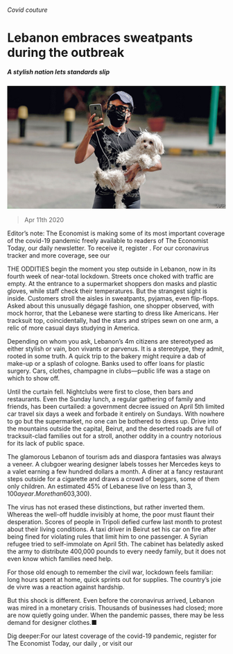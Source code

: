 ###### Covid couture

# Lebanon embraces sweatpants during the outbreak 

##### A stylish nation lets standards slip 

![image](images/20200411_MAP005_0.jpg) 

> Apr 11th 2020 

Editor’s note: The Economist is making some of its most important coverage of the covid-19 pandemic freely available to readers of The Economist Today, our daily newsletter. To receive it, register . For our coronavirus tracker and more coverage, see our 

THE ODDITIES begin the moment you step outside in Lebanon, now in its fourth week of near-total lockdown. Streets once choked with traffic are empty. At the entrance to a supermarket shoppers don masks and plastic gloves, while staff check their temperatures. But the strangest sight is inside. Customers stroll the aisles in sweatpants, pyjamas, even flip-flops. Asked about this unusually dégagé fashion, one shopper observed, with mock horror, that the Lebanese were starting to dress like Americans. Her tracksuit top, coincidentally, had the stars and stripes sewn on one arm, a relic of more casual days studying in America.

Depending on whom you ask, Lebanon’s 4m citizens are stereotyped as either stylish or vain, bon vivants or parvenus. It is a stereotype, they admit, rooted in some truth. A quick trip to the bakery might require a dab of make-up or a splash of cologne. Banks used to offer loans for plastic surgery. Cars, clothes, champagne in clubs—public life was a stage on which to show off.


Until the curtain fell. Nightclubs were first to close, then bars and restaurants. Even the Sunday lunch, a regular gathering of family and friends, has been curtailed: a government decree issued on April 5th limited car travel six days a week and forbade it entirely on Sundays. With nowhere to go but the supermarket, no one can be bothered to dress up. Drive into the mountains outside the capital, Beirut, and the deserted roads are full of tracksuit-clad families out for a stroll, another oddity in a country notorious for its lack of public space.

The glamorous Lebanon of tourism ads and diaspora fantasies was always a veneer. A clubgoer wearing designer labels tosses her Mercedes keys to a valet earning a few hundred dollars a month. A diner at a fancy restaurant steps outside for a cigarette and draws a crowd of beggars, some of them only children. An estimated 45% of Lebanese live on less than $3,100 a year. More than 60% of the 2.8m accounts in local banks contain under 5m Lebanese pounds ($3,300).

The virus has not erased these distinctions, but rather inverted them. Whereas the well-off huddle invisibly at home, the poor must flaunt their desperation. Scores of people in Tripoli defied curfew last month to protest about their living conditions. A taxi driver in Beirut set his car on fire after being fined for violating rules that limit him to one passenger. A Syrian refugee tried to self-immolate on April 5th. The cabinet has belatedly asked the army to distribute 400,000 pounds to every needy family, but it does not even know which families need help.

For those old enough to remember the civil war, lockdown feels familiar: long hours spent at home, quick sprints out for supplies. The country’s joie de vivre was a reaction against hardship.

But this shock is different. Even before the coronavirus arrived, Lebanon was mired in a monetary crisis. Thousands of businesses had closed; more are now quietly going under. When the pandemic passes, there may be less demand for designer clothes.■

Dig deeper:For our latest coverage of the covid-19 pandemic, register for The Economist Today, our daily , or visit our 

